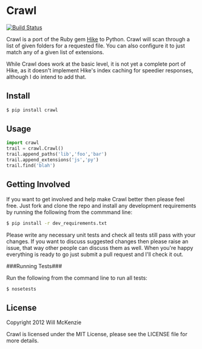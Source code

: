Crawl
=====

[![Build Status](https://travis-ci.org/OiNutter/Crawl.png)](https://travis-ci.org/OiNutter/Crawl)

Crawl is a port of the Ruby gem
[Hike](https://github.com/sstephenson/hike) to Python. Crawl will scan
through a list of given folders for a requested file. You can also
configure it to just match any of a given list of extensions.

While Crawl does work at the basic level, it is not yet a complete port
of Hike, as it doesn't implement Hike's index caching for speedier
responses, although I do intend to add that.

Install
-------

```bash
$ pip install crawl
```

Usage
----

```python
import crawl
trail = crawl.Crawl()
trail.append_paths('lib','foo','bar')
trail.append_extensions('js','py')
trail.find('blah')
```

Getting Involved
----------------

If you want to get involved and help make Crawl better then please feel free. Just fork and clone the repo and install
any development requirements by running the following from the commmand line:

```bash
$ pip install -r dev_requirements.txt
```

Please write any necessary unit tests and check all tests still pass with your changes. If you want to discuss suggested changes
then please raise an issue, that way other people can discuss them as well. When you're happy everything is ready to go just submit
a pull request and I'll check it out.

###Running Tests###

Run the following from the command line to run all tests:

```bash
$ nosetests
```

License
-------

Copyright 2012 Will McKenzie

Crawl is licensed under the MIT License, please see the LICENSE file for
more details.

